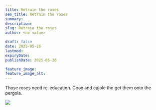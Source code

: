 ```yaml
---
title: Retrain the roses
seo_title: Retrain the roses
summary:
description:
slug: Retrain the roses
author: <no value>

draft: false
date: 2025-05-26
lastmod:
expiryDate:
publishDate: 2025-05-26

feature_image:
feature_image_alt:
---
```

Those roses need re-education. Coax and cajole the get them onto the pergola.


![](/images/2251.jpeg )
